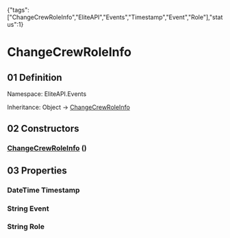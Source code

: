 {"tags":["ChangeCrewRoleInfo","EliteAPI","Events","Timestamp","Event","Role"],"status":1}

# ChangeCrewRoleInfo

## 01 Definition

Namespace: <span class='code'>EliteAPI.Events</span>

Inheritance: <span class='code'>Object</span> → <span class='code'>[ChangeCrewRoleInfo](../../EliteAPI/Events/ChangeCrewRoleInfo.html)</span>

## 02 Constructors

### <span class='code'>[ChangeCrewRoleInfo](../../EliteAPI/Events/ChangeCrewRoleInfo.html)</span> ()

## 03 Properties

### <span class='code'>DateTime</span> Timestamp

### <span class='code'>String</span> Event

### <span class='code'>String</span> Role

